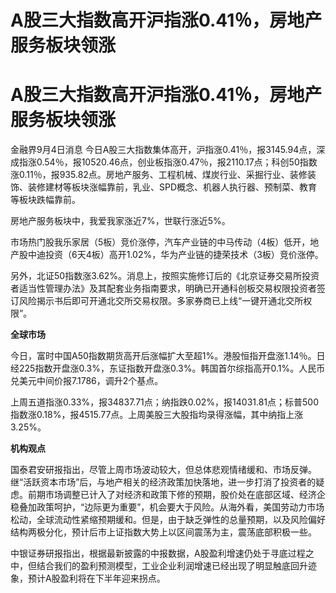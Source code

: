 # A股三大指数高开沪指涨0.41％，房地产服务板块领涨

# A股三大指数高开沪指涨0.41％，房地产服务板块领涨

金融界9月4日消息
今日A股三大指数集体高开，沪指涨0.41％，报3145.94点，深成指涨0.54％，报10520.46点，创业板指涨0.47％，报2110.17点；科创50指数涨0.11％，报935.82点。房地产服务、工程机械、煤炭行业、采掘行业、装修装饰、装修建材等板块涨幅靠前，乳业、SPD概念、机器人执行器、预制菜、教育等板块跌幅靠前。

房地产服务板块中，我爱我家涨近7%，世联行涨近5%。

市场热门股我乐家居（5板）竞价涨停，汽车产业链的中马传动（4板）低开，地产股中迪投资（6天4板）高开1.02%，华为产业链的捷荣技术（3板）竞价涨停。

另外，北证50指数涨3.62%。消息上，按照实施修订后的《北京证券交易所投资者适当性管理办法》及其配套业务指南要求，明确已开通科创板交易权限投资者签订风险揭示书后即可开通北交所交易权限。多家券商已上线“一键开通北交所权限”。

**全球市场**

今日，富时中国A50指数期货高开后涨幅扩大至超1%。港股恒指开盘涨1.14％。日经225指数开盘涨0.3%，东证指数开盘涨0.3%。韩国首尔综指高开0.1%。人民币兑美元中间价报7.1786，调升2个基点。

上周五道指涨0.33%，报34837.71点；纳指跌0.02%，报14031.81点；标普500指数涨0.18%，报4515.77点。上周美股三大股指均录得涨幅，其中纳指上涨3.25%。

**机构观点**

国泰君安研报指出，尽管上周市场波动较大，但总体悲观情绪缓和、市场反弹。继“活跃资本市场”后，与地产相关的经济政策加快落地，进一步打消了投资者的疑虑。前期市场调整已计入了对经济和政策下修的预期，股价处在底部区域、经济企稳叠加政策呵护，“边际更为重要”，机会要大于风险。从海外看，美国劳动力市场松动，全球流动性紧缩预期缓和。但是，由于缺乏弹性的总量预期，以及风险偏好结构两极分化，预计后市上证指数大势上以区间震荡为主，震荡底部积极一些。

中银证券研报指出，根据最新披露的中报数据，A股盈利增速仍处于寻底过程之中，但结合我们的盈利预测模型，工业企业利润增速已经出现了明显触底回升迹象，预计A股盈利将在下半年迎来拐点。

